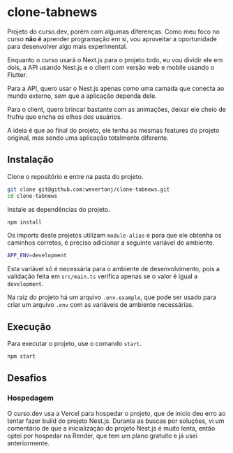 # clone-tabnews

Projeto do curso.dev, porém com algumas diferenças. Como meu foco no curso **não é** aprender programação em si, vou aproveitar a oportunidade para desenvolver algo mais experimental.

Enquanto o curso usará o Next.js para o projeto todo, eu vou dividir ele em dois, a API usando Nest.js e o client com versão web e mobile usando o Flutter.

Para a API, quero usar o Nest.js apenas como uma camada que conecta ao mundo externo, sem que a aplicação dependa dele.

Para o client, quero brincar bastante com as animações, deixar ele cheio de frufru que encha os olhos dos usuários.

A ideia é que ao final do projeto, ele tenha as mesmas features do projeto original, mas sendo uma aplicação totalmente diferente.

## Instalação

Clone o repositório e entre na pasta do projeto.

```bash
git clone git@github.com:wevertonj/clone-tabnews.git
cd clone-tabnews
```

Instale as dependências do projeto.

```bash
npm install
```

Os imports deste projetos utilizam `module-alias` e para que ele obtenha os caminhos corretos, é preciso adicionar a seguinte variável de ambiente.

```bash
APP_ENV=development
```

Esta variável só é necessária para o ambiente de desenvolvimento, pois a validação feita em `src/main.ts` verifica apenas se o valor é igual a `development`.

Na raiz do projeto há um arquivo `.env.example`, que pode ser usado para criar um arquivo `.env` com as variáveis de ambiente necessárias.

## Execução

Para executar o projeto, use o comando `start`.

```bash
npm start
```

## Desafios

### Hospedagem

O curso.dev usa a Vercel para hospedar o projeto, que de inicio deu erro ao tentar fazer build do projeto Nest.js. Durante as buscas por soluções, vi um comentário de que a inicialização do projeto Nest.js é muito lenta, então optei por hospedar na Render, que tem um plano gratuito e já usei anteriormente.
